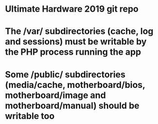 # Ultimate Hardware 2019 git repo

# The /var/ subdirectories (cache, log and sessions) must be writable by the PHP process running the app

# Some /public/ subdirectories (media/cache, motherboard/bios, motherboard/image and motherboard/manual) should be writable too
